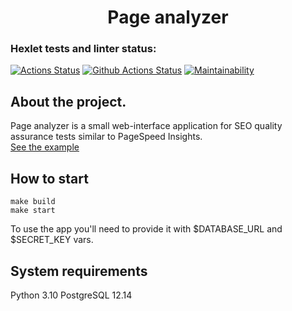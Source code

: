 <h1 align="center">Page analyzer</h1>

### Hexlet tests and linter status:
[![Actions Status](https://github.com/bloodywd/python-project-83/actions/workflows/hexlet-check.yml/badge.svg)](https://github.com/bloodywd/python-project-83/actions)
[![Github Actions Status](https://github.com/bloodywd/python-project-83/actions/workflows/pyci.yml/badge.svg)](https://github.com/bloodywd/python-project-83/actions)
[![Maintainability](https://api.codeclimate.com/v1/badges/b18375dd1b1733fa986d/maintainability)](https://codeclimate.com/github/bloodywd/python-project-83/maintainability)


## About the project.

Page analyzer is a small web-interface application for SEO quality assurance tests similar to PageSpeed Insights. <br>
[See the example](https://page-analyzer-26u6.onrender.com/)

## How to start

```
make build
make start
```
To use the app you'll need to provide it with $DATABASE_URL and $SECRET_KEY vars.

## System requirements

Python 3.10
PostgreSQL 12.14
